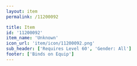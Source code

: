 ```yaml
---
layout: item
permalink: /11200092

title: Item
id: '11200092'
item_name: 'Unknown'
icon_url: 'item/icon/11200092.png'
sub_header: ['Requires Level 60', 'Gender: All']
footer: ['Binds on Equip']
---
```

